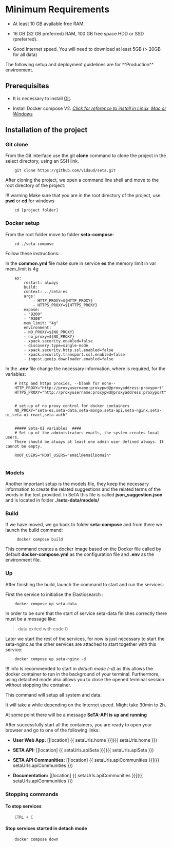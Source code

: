 # Minimum Requirements

* At least 10 GB available free RAM.

* 16 GB (32 GB preferred) RAM, 100 GB free space HDD or SSD (preferred).

* Good Internet speed. You will need to download at least 5GB (> 20GB for all data)

The following setup and deployment guidelines are  for ^^Production^^ environment.

## Prerequisites 

- It is necessary to install [Git](https://git-scm.com/downloads). 

- Install Docker compose V2.  [*Click for reference to install in Linux, Mac or Windows*](https://docs.docker.com/compose/install/)

## Installation of the project

### Git clone

From the Git interface use the git **clone** command to clone the project in the select directory, using an SSH link.
```
    git clone https://github.com/vidaud/seta.git
```

After cloning the project, we open a command line shell and move to the root directory of the project:

!!! warning
    Make sure that you are in the root directory of the project, use **pwd** or **cd** for windows

```
    cd [project folder]
```

### Docker setup

From the root folder move to folder **seta-compose**: 

```
    cd ./seta-compose
```    

Follow these instructions:

In the **common.yml** file make sure in service **es** the memory limit in var mem_limit is 4g

```
    es:
        restart: always
        build:
        context: ../seta-es
        args:
            - HTTP_PROXY=${HTTP_PROXY}
            - HTTPS_PROXY=${HTTPS_PROXY}
        expose:
        - "9200"
        - "9300"
        mem_limit: "4g"
        environment:
        - NO_PROXY=${NO_PROXY}
        - no_proxy=${NO_PROXY}
        - xpack.security.enabled=false
        - discovery.type=single-node
        - xpack.security.http.ssl.enabled=false
        - xpack.security.transport.ssl.enabled=false
        - ingest.geoip.downloader.enabled=false
```

In the ***.env*** file change the necessary information, where is required, for the variables:


```
    # http and https proxies, --blank for none--
    HTTP_PROXY="http://proxyusername:proxypwd@proxyaddress:proxyport"
    HTTPS_PROXY="http://proxyusername:proxypwd@proxyaddress:proxyport"


    # set-up of no proxy control for docker containers 
    NO_PROXY="seta-es,seta-data,seta-mongo,seta-api,seta-nginx,seta-ui,seta-ui-react,seta-auth"


    ##### Seta-UI variables  ####
    # Set-up of the administrators emails, the system creates local users.     
    There should be always at least one admin user defined always. It cannot be empty.         
        
    ROOT_USERS="ROOT_USERS="email@emailDomain"


```

### Models

Another important setup is the models file, they keep the necessary information to create the related suggestions and the related terms of the words in the text provided. In SeTA this file is called  **json_suggestion.json** and is located in folder **./seta-data/models/**


### Build

If we have moved, we go back to folder **seta-compose** and from there we launch the build command: 

```
     docker compose build
```    

This command creates a docker image based on the Docker file called by default **docker-compose.yml** as the configuration file and **.env** as the environment file.

### Up
After finishing the build, launch the command to start and run the services:

First the service to initialise the Elasticsearch :

```
    docker compose up seta-data     

```    

In order to be sure that the start of service seta-data finishes correctly there must be a message like: 

> data exited with code 0


Later we start the rest of the services, for now is just necessary to start the seta-nginx as the other services are attached to start together with this service:     

```
    docker compose up seta-nginx -d
```

!!! info
    Is recommended to start in *detach mode (-d)* as this allows the docker container to run in the background of your terminal. Furthermore, using detached mode also allows you to close the opened terminal session without stopping the container.



This command will setup all system and data.

It will take a while depending on the Internet speed. Might take 30min to 2h.

At some point there will be a message **SeTA-API is up and running**


After successfully start all the containers, you are ready to open your browser and go to one of the following links:

* **User Web App:** [[location] {{ setaUrls.home }}]({{ setaUrls.home }})

* **SETA API:** [[location] {{ setaUrls.apiSeta }}]({{ setaUrls.apiSeta }})

* **SETA API Communities:** [[location] {{ setaUrls.apiCommunities }}]({{ setaUrls.apiCommunities }})

* **Documentation:** [[location] {{ setaUrls.apiCommunities }}]({{ setaUrls.apiCommunities }})



### Stopping commands

#### To stop services 
```
    CTRL + C
```

#### Stop services started in detach mode

```
    docker compose down
```
